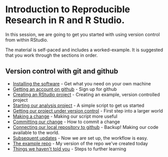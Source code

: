 # Introduction to Reproducible Research in R and R Studio.

In this session, we are going to get you started with using version control from within RStudio. 

The material is self-paced and includes a worked-example. It is suggested that you work through the sections in order.

## Version control with git and github

* [Installing the software](./installing_software.md) - Get what you need on your own machine
* [Getting an account on github](./github.md) - Sign up for github
* [Creating an RStudio project](./rstudio_project.md) - Creating an example, version controlled project
* [Starting our analysis project](./analysis_start.md) - A simple script to get us started
* [Getting our project under version control](./version_control.md) - First step into a larger world
* [Making a change](./making_change.md) - Making our script more useful
* [Committing our change](./commit.md) - How to commit a change
* [Connecting our local repository to github](./github_sync.md) - Backup! Making our code available to the world.
* [Subsequent updates](./updates.md) - Now we are set up, the workflow is easy.
* [The example repo](./created_earlier.md) - My version of the repo we've created today
* [Things we haven't told you](./next_steps.md) - Steps to further learning
